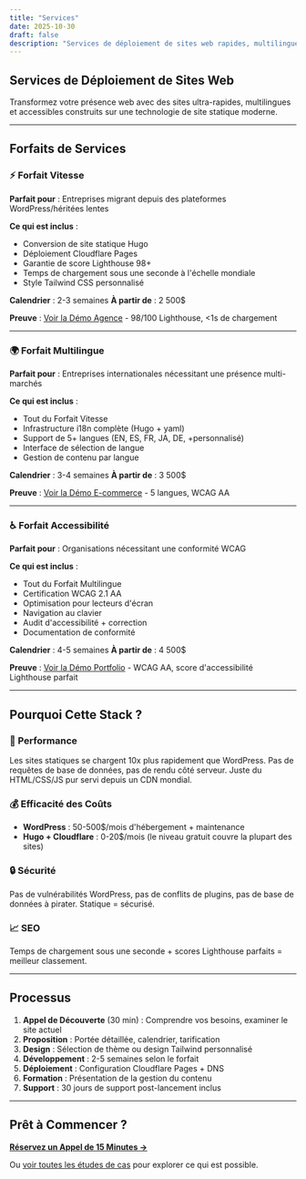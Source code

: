 ```yaml
---
title: "Services"
date: 2025-10-30
draft: false
description: "Services de déploiement de sites web rapides, multilingues et accessibles. Du concept à la production en semaines, pas en mois."
---
```


## Services de Déploiement de Sites Web

Transformez votre présence web avec des sites ultra-rapides, multilingues et accessibles construits sur une technologie de site statique moderne.

---

## Forfaits de Services

### ⚡ Forfait Vitesse
**Parfait pour** : Entreprises migrant depuis des plateformes WordPress/héritées lentes

**Ce qui est inclus** :
- Conversion de site statique Hugo
- Déploiement Cloudflare Pages
- Garantie de score Lighthouse 98+
- Temps de chargement sous une seconde à l'échelle mondiale
- Style Tailwind CSS personnalisé

**Calendrier** : 2-3 semaines
**À partir de** : 2 500$

**Preuve** : [Voir la Démo Agence](../demos/demo-1-agency/) - 98/100 Lighthouse, <1s de chargement

---

### 🌍 Forfait Multilingue
**Parfait pour** : Entreprises internationales nécessitant une présence multi-marchés

**Ce qui est inclus** :
- Tout du Forfait Vitesse
- Infrastructure i18n complète (Hugo + yaml)
- Support de 5+ langues (EN, ES, FR, JA, DE, +personnalisé)
- Interface de sélection de langue
- Gestion de contenu par langue

**Calendrier** : 3-4 semaines
**À partir de** : 3 500$

**Preuve** : [Voir la Démo E-commerce](../demos/demo-3-ecommerce/) - 5 langues, WCAG AA

---

### ♿ Forfait Accessibilité
**Parfait pour** : Organisations nécessitant une conformité WCAG

**Ce qui est inclus** :
- Tout du Forfait Multilingue
- Certification WCAG 2.1 AA
- Optimisation pour lecteurs d'écran
- Navigation au clavier
- Audit d'accessibilité + correction
- Documentation de conformité

**Calendrier** : 4-5 semaines
**À partir de** : 4 500$

**Preuve** : [Voir la Démo Portfolio](../demos/demo-4-portfolio/) - WCAG AA, score d'accessibilité Lighthouse parfait

---

## Pourquoi Cette Stack ?

### 🚀 Performance
Les sites statiques se chargent 10x plus rapidement que WordPress. Pas de requêtes de base de données, pas de rendu côté serveur. Juste du HTML/CSS/JS pur servi depuis un CDN mondial.

### 💰 Efficacité des Coûts
- **WordPress** : 50-500$/mois d'hébergement + maintenance
- **Hugo + Cloudflare** : 0-20$/mois (le niveau gratuit couvre la plupart des sites)

### 🔒 Sécurité
Pas de vulnérabilités WordPress, pas de conflits de plugins, pas de base de données à pirater. Statique = sécurisé.

### 📈 SEO
Temps de chargement sous une seconde + scores Lighthouse parfaits = meilleur classement.

---

## Processus

1. **Appel de Découverte** (30 min) : Comprendre vos besoins, examiner le site actuel
2. **Proposition** : Portée détaillée, calendrier, tarification
3. **Design** : Sélection de thème ou design Tailwind personnalisé
4. **Développement** : 2-5 semaines selon le forfait
5. **Déploiement** : Configuration Cloudflare Pages + DNS
6. **Formation** : Présentation de la gestion du contenu
7. **Support** : 30 jours de support post-lancement inclus

---

## Prêt à Commencer ?

[**Réservez un Appel de 15 Minutes →**](#contact)

Ou [voir toutes les études de cas](../demos/) pour explorer ce qui est possible.
